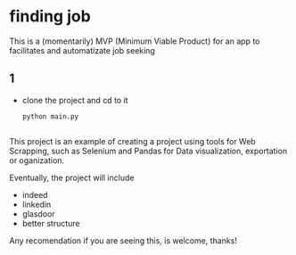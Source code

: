 # finding job

This is a (momentarily) MVP (Minimum Viable Product) for an app to facilitates and automatizate job seeking


## 1

-   clone the project and cd to it

    `python main.py`


## 

This project is an example of creating a project using tools for Web Scrapping, such as Selenium and Pandas for Data visualization, exportation or oganization.

Eventually, the project will include
- indeed
- linkedin
- glasdoor
- better structure

Any recomendation if you are seeing this, is welcome, thanks!

